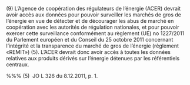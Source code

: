 (9) L’Agence de coopération des régulateurs de l’énergie (ACER) devrait avoir accès aux données pour pouvoir surveiller les marchés de gros de l’énergie en vue de détecter et de décourager les abus de marché en coopération avec les autorités de régulation nationales, et pour pouvoir exercer cette surveillance conformément au règlement (UE) no 1227/2011 du Parlement européen et du Conseil du 25 octobre 2011 concernant l’intégrité et la transparence du marché de gros de l’énergie (règlement «REMIT») (5). L’ACER devrait donc avoir accès à toutes les données relatives aux produits dérivés sur l’énergie détenues par les référentiels centraux.

%%% (5)  JO L 326 du 8.12.2011, p. 1.